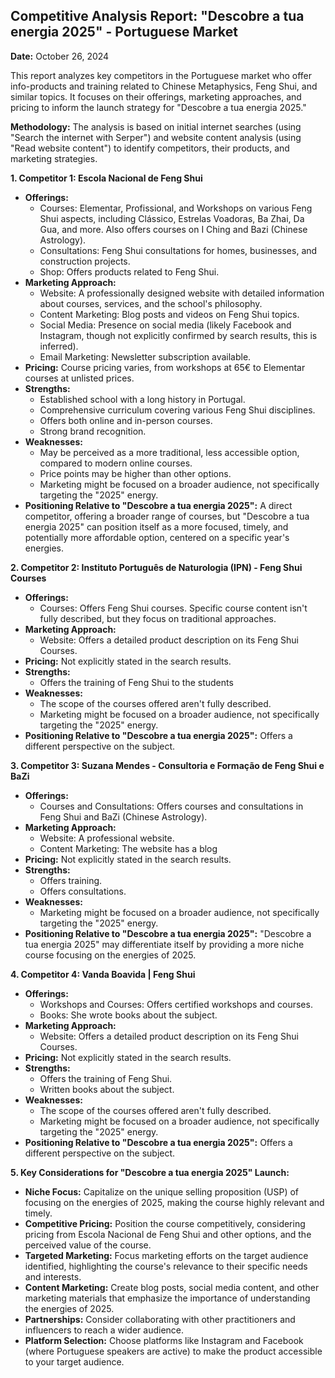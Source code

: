 ## Competitive Analysis Report: "Descobre a tua energia 2025" - Portuguese Market

**Date:** October 26, 2024

This report analyzes key competitors in the Portuguese market who offer info-products and training related to Chinese Metaphysics, Feng Shui, and similar topics. It focuses on their offerings, marketing approaches, and pricing to inform the launch strategy for "Descobre a tua energia 2025."

**Methodology:** The analysis is based on initial internet searches (using "Search the internet with Serper") and website content analysis (using "Read website content") to identify competitors, their products, and marketing strategies.

**1. Competitor 1: Escola Nacional de Feng Shui**

*   **Offerings:**
    *   Courses: Elementar, Profissional, and Workshops on various Feng Shui aspects, including Clássico, Estrelas Voadoras, Ba Zhai, Da Gua, and more. Also offers courses on I Ching and Bazi (Chinese Astrology).
    *   Consultations: Feng Shui consultations for homes, businesses, and construction projects.
    *   Shop: Offers products related to Feng Shui.
*   **Marketing Approach:**
    *   Website: A professionally designed website with detailed information about courses, services, and the school's philosophy.
    *   Content Marketing: Blog posts and videos on Feng Shui topics.
    *   Social Media: Presence on social media (likely Facebook and Instagram, though not explicitly confirmed by search results, this is inferred).
    *   Email Marketing: Newsletter subscription available.
*   **Pricing:** Course pricing varies, from workshops at 65€ to Elementar courses at unlisted prices.
*   **Strengths:**
    *   Established school with a long history in Portugal.
    *   Comprehensive curriculum covering various Feng Shui disciplines.
    *   Offers both online and in-person courses.
    *   Strong brand recognition.
*   **Weaknesses:**
    *   May be perceived as a more traditional, less accessible option, compared to modern online courses.
    *   Price points may be higher than other options.
    *   Marketing might be focused on a broader audience, not specifically targeting the "2025" energy.
*   **Positioning Relative to "Descobre a tua energia 2025":** A direct competitor, offering a broader range of courses, but "Descobre a tua energia 2025" can position itself as a more focused, timely, and potentially more affordable option, centered on a specific year's energies.

**2. Competitor 2: Instituto Português de Naturologia (IPN) - Feng Shui Courses**

*   **Offerings:**
    *   Courses: Offers Feng Shui courses. Specific course content isn't fully described, but they focus on traditional approaches.
*   **Marketing Approach:**
    *   Website: Offers a detailed product description on its Feng Shui Courses.
*   **Pricing:** Not explicitly stated in the search results.
*   **Strengths:**
    *   Offers the training of Feng Shui to the students
*   **Weaknesses:**
    *   The scope of the courses offered aren't fully described.
    *   Marketing might be focused on a broader audience, not specifically targeting the "2025" energy.
*   **Positioning Relative to "Descobre a tua energia 2025":** Offers a different perspective on the subject.

**3. Competitor 3: Suzana Mendes - Consultoria e Formação de Feng Shui e BaZi**

*   **Offerings:**
    *   Courses and Consultations: Offers courses and consultations in Feng Shui and BaZi (Chinese Astrology).
*   **Marketing Approach:**
    *   Website: A professional website.
    *   Content Marketing: The website has a blog
*   **Pricing:** Not explicitly stated in the search results.
*   **Strengths:**
    *   Offers training.
    *   Offers consultations.
*   **Weaknesses:**
    *   Marketing might be focused on a broader audience, not specifically targeting the "2025" energy.
*   **Positioning Relative to "Descobre a tua energia 2025":** "Descobre a tua energia 2025" may differentiate itself by providing a more niche course focusing on the energies of 2025.

**4. Competitor 4: Vanda Boavida | Feng Shui**

*   **Offerings:**
    *   Workshops and Courses: Offers certified workshops and courses.
    *   Books: She wrote books about the subject.
*   **Marketing Approach:**
    *   Website: Offers a detailed product description on its Feng Shui Courses.
*   **Pricing:** Not explicitly stated in the search results.
*   **Strengths:**
    *   Offers the training of Feng Shui.
    *   Written books about the subject.
*   **Weaknesses:**
    *   The scope of the courses offered aren't fully described.
    *   Marketing might be focused on a broader audience, not specifically targeting the "2025" energy.
*   **Positioning Relative to "Descobre a tua energia 2025":** Offers a different perspective on the subject.

**5. Key Considerations for "Descobre a tua energia 2025" Launch:**

*   **Niche Focus:** Capitalize on the unique selling proposition (USP) of focusing on the energies of 2025, making the course highly relevant and timely.
*   **Competitive Pricing:** Position the course competitively, considering pricing from Escola Nacional de Feng Shui and other options, and the perceived value of the course.
*   **Targeted Marketing:** Focus marketing efforts on the target audience identified, highlighting the course's relevance to their specific needs and interests.
*   **Content Marketing:** Create blog posts, social media content, and other marketing materials that emphasize the importance of understanding the energies of 2025.
*   **Partnerships:** Consider collaborating with other practitioners and influencers to reach a wider audience.
*   **Platform Selection:** Choose platforms like Instagram and Facebook (where Portuguese speakers are active) to make the product accessible to your target audience.